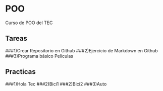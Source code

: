 # POO
Curso de POO del TEC

## Tareas
###1)Crear Repositorio en Github
###2)Ejercicio de Markdown en Github
###3)Programa básico Películas


## Practicas
###1)Hola Tec
###2)Bici1
###2)Bici2
###3)Auto
